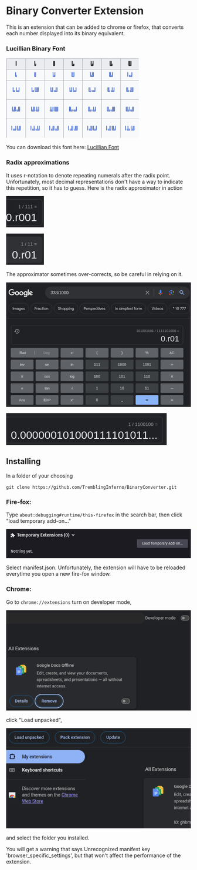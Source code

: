 # Binary Converter Extension
This is an extension that can be added to chrome or firefox, that converts each number displayed into its binary equivalent.
### Lucillian Binary Font

![list of prime numbers in lucillian font](screen_shots/lucillian_font.png)

You can download this font here: [Lucillian Font](https://github.com/TremblingInferno/lucillian-binary-font)

### Radix approximations
It uses r-notation to denote repeating numerals after the radix point. Unfortunately, most decimal representations don't have a way to indicate this repetition, so it has to guess.
Here is the radix approximator in action

![1/7](screen_shots/screen2.png)

![1/3](screen_shots/screen1.png)

The approximator sometimes over-corrects, so be careful in relying on it.

![unfortunately, because it approximates the answer, it will overcorrect for some things](screen_shots/screen.png)

![1/100](screen_shots/screen3.png)



## Installing
In a folder of your choosing

```
git clone https://github.com/TremblingInferno/BinaryConverter.git
```

### Fire-fox:
Type `about:debugging#runtime/this-firefox` in the search bar, then click "load temporary add-on..." 

![load_temporary add-on](screen_shots/load_temp_addon.png)

Select manifest.json.
Unfortunately, the extension will have to be reloaded everytime you open a new fire-fox window.

### Chrome:
Go to `chrome://extensions` turn on developer mode,

![dev_mode](screen_shots/dev_mode.png)

click "Load unpacked", 

![load unpacked](screen_shots/load_unpacked.png)

and select the folder you installed.

You will get a warning that says Unrecognized manifest key 'browser_specific_settings', but that won't affect the performance of the extension.


